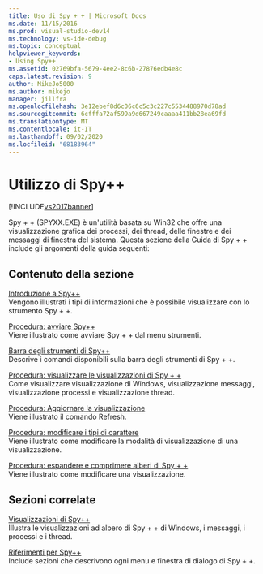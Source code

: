 ```yaml
---
title: Uso di Spy + + | Microsoft Docs
ms.date: 11/15/2016
ms.prod: visual-studio-dev14
ms.technology: vs-ide-debug
ms.topic: conceptual
helpviewer_keywords:
- Using Spy++
ms.assetid: 02769bfa-5679-4ee2-8c6b-27876edb4e8c
caps.latest.revision: 9
author: MikeJo5000
ms.author: mikejo
manager: jillfra
ms.openlocfilehash: 3e12ebef8d6c06c6c5c3c227c5534488970d78ad
ms.sourcegitcommit: 6cfffa72af599a9d667249caaaa411bb28ea69fd
ms.translationtype: MT
ms.contentlocale: it-IT
ms.lasthandoff: 09/02/2020
ms.locfileid: "68183964"
---
```

# <a name="using-spy"></a>Utilizzo di Spy++
[!INCLUDE[vs2017banner](../includes/vs2017banner.md)]

Spy + + (SPYXX.EXE) è un'utilità basata su Win32 che offre una visualizzazione grafica dei processi, dei thread, delle finestre e dei messaggi di finestra del sistema. Questa sezione della Guida di Spy + + include gli argomenti della guida seguenti:  
  
## <a name="in-this-section"></a>Contenuto della sezione  
 [Introduzione a Spy++](../debugger/introducing-spy-increment.md)  
 Vengono illustrati i tipi di informazioni che è possibile visualizzare con lo strumento Spy + +.  
  
 [Procedura: avviare Spy++](../debugger/how-to-start-spy-increment.md)  
 Viene illustrato come avviare Spy + + dal menu strumenti.  
  
 [Barra degli strumenti di Spy++](../debugger/spy-increment-toolbar.md)  
 Descrive i comandi disponibili sulla barra degli strumenti di Spy + +.  
  
 [Procedura: visualizzare le visualizzazioni di Spy + +](../debugger/how-to-display-spy-increment-views.md)  
 Come visualizzare visualizzazione di Windows, visualizzazione messaggi, visualizzazione processi e visualizzazione thread.  
  
 [Procedura: Aggiornare la visualizzazione](../debugger/how-to-refresh-the-view.md)  
 Viene illustrato il comando Refresh.  
  
 [Procedura: modificare i tipi di carattere](../debugger/how-to-change-fonts.md)  
 Viene illustrato come modificare la modalità di visualizzazione di una visualizzazione.  
  
 [Procedura: espandere e comprimere alberi di Spy + +](../debugger/how-to-expand-and-collapse-spy-increment-trees.md)  
 Viene illustrato come modificare una visualizzazione.  
  
## <a name="related-sections"></a>Sezioni correlate  
 [Visualizzazioni di Spy++](../debugger/spy-increment-views.md)  
 Illustra le visualizzazioni ad albero di Spy + + di Windows, i messaggi, i processi e i thread.  
  
 [Riferimenti per Spy++](../debugger/spy-increment-reference.md)  
 Include sezioni che descrivono ogni menu e finestra di dialogo di Spy + +.
